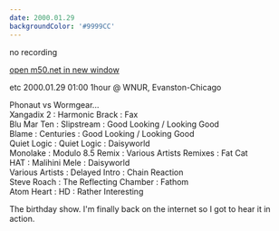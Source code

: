 ```yaml
---
date: 2000.01.29
backgroundColor: '#9999CC'
---
```


no recording

[open m50.net in new window](http://m50.net/)


etc 2000.01.29 01:00 1hour @ WNUR, Evanston-Chicago  

Phonaut vs Wormgear...  
Xangadix 2 : Harmonic Brack : Fax  
Blu Mar Ten : Slipstream : Good Looking / Looking Good  
Blame : Centuries : Good Looking / Looking Good  
Quiet Logic : Quiet Logic : Daisyworld  
Monolake : Modulo 8.5 Remix : Various Artists Remixes : Fat Cat  
HAT : Malihini Mele : Daisyworld  
Various Artists : Delayed Intro : Chain Reaction  
Steve Roach : The Reflecting Chamber : Fathom  
Atom Heart : HD : Rather Interesting  

The birthday show. I'm finally back on the internet so I got to hear it in action.